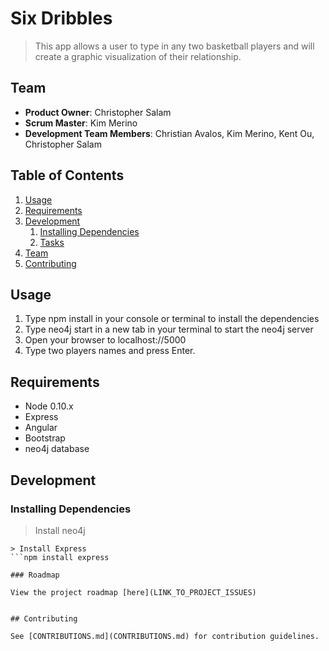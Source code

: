 # Six Dribbles
> This app allows a user to type in any two basketball players and will create a graphic visualization of their relationship.

## Team

  - __Product Owner__: Christopher Salam
  - __Scrum Master__: Kim Merino
  - __Development Team Members__: Christian Avalos, Kim Merino, Kent Ou, Christopher Salam

## Table of Contents

1. [Usage](#Usage)
2. [Requirements](#requirements)
3. [Development](#development)
    1. [Installing Dependencies](#installing-dependencies)
    2. [Tasks](#tasks)
4. [Team](#team)
5. [Contributing](#contributing)

## Usage

1. Type npm install in your console or terminal to install the dependencies
2. Type neo4j start in a new tab in your terminal to start the neo4j server
3. Open your browser to localhost://5000
4. Type two players names and press Enter.

## Requirements

- Node 0.10.x
- Express
- Angular
- Bootstrap
- neo4j database

## Development

### Installing Dependencies

> Install neo4j
```npm install neo4j
> Install Express
```npm install express

### Roadmap

View the project roadmap [here](LINK_TO_PROJECT_ISSUES)


## Contributing

See [CONTRIBUTIONS.md](CONTRIBUTIONS.md) for contribution guidelines.